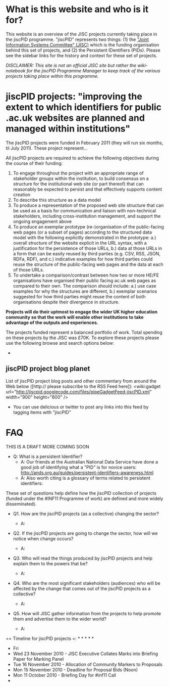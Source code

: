 # What is this website and who is it for? #
This website is an overview of the JISC projects currently taking place in the jiscPID programme.  "jiscPID" represents two things: (1) the ["Joint Information Systems Committee" (JISC)](http://www.jisc.ac.uk) which is the funding organisation behind this set of projects, and (2) the Persistent IDentifiers (PIDs).  Please see the sidebar links for the history and context for these set of projects.

_DISCLAIMER: This site is not an official JISC site but rather the wiki-notebook for the jiscPID Programme Manager to keep track of the various projects taking place within this programme._

# jiscPID projects: "improving the extent to which identifiers for public .ac.uk websites are planned and managed within institutions" #

The jiscPID projects were funded in February 2011 (they will run six months, til July 2011).  These project represent...

All jiscPID projects are required to achieve the following objectives during the course of their funding:

  1. To engage throughout the project with an appropriate range of stakeholder groups within the institution, to build consensus on a structure for the institutional web site (or part thereof) that can reasonably be expected to persist and that effectively supports content creation
  1. To describe this structure as a data model
  1. To produce a representation of the proposed web site structure that can be used as a basis for communication and liaison with non-technical stakeholders, including cross-institution management, and support the ongoing engagement above
  1. To produce an exemplar prototype (re-)organisation of the public-facing web pages (or a subset of pages) according to the structured data model with the following explicitly demonstrated in the prototype: a.) overall structure of the website explicit in the URL syntax, with a justification for the persistence of those URLs, b.) data at those URLs in a form that can be easily reused by third parties (e.g. CSV, RSS, JSON, RDFa, RDF), and c.) indicative examples for how third parties could reuse the structure of the public-facing web pages and the data at each of those URLs.
  1. To undertake a comparison/contrast between how two or more HE/FE organisations have organised their public facing ac.uk web pages as compared to their own.  The comparison should include: a.) use case examples for why the structures are different, b.) exemplar scenarios suggested for how third parties might reuse the content of both organisations despite their divergence in structure.

**Projects will do their uptmost to engage the wider UK higher education community so that the work will enable other institutions to take advantage of the outputs and experiences.**

The projects funded represent a balanced portfolio of work.  Total spending on these projects by the JISC was £70K.  To explore these projects please use the following browse and search options below:

  * 


## jiscPID project blog planet ##
List of jiscPID project blog posts and other commentary from around the Web below ([http:// please subscribe to the RSS Feed here]):
&lt;wiki:gadget url="http://jiscpid.googlecode.com/files/pipeGadgetFeed-jiscPID.xml" width="900" height="600" /&gt;
  * You can use delicious or twitter to post any links into this feed by tagging items with "jiscPID"

# FAQ #
THIS IS A DRAFT MORE COMING SOON

  * Q: What is a persistent Identifier?
    * A: Our friends at the Australian National Data Service have done a good job of identifying what a "PID" is for novice users: http://ands.org.au/guides/persistent-identifiers-awareness.html
    * A: Also worth citing is a glossary of terms related to persistent identifiers:

These set of questions help define how the jiscPID collection of projects (funded under the #INF11 Programme of work) are defined and more widely disseminated).

  * Q1. How are the jiscPID projects (as a collective) changing the sector?
    * A:
  * Q2. If the jiscPID projects are going to change the sector, how will we notice when change occurs?
    * A:

  * Q3. Who will read the things produced by jiscPID projects and help explain them to the powers that be?
    * A:

  * Q4. Who are the most significant stakeholders (audiences) who will be affected by the change that comes out of the jiscPID projects as a collective?
    * A:

  * Q5. How will JISC gather information from the projects to help promote them and advertise them to the wider world?
    * A:


== Timeline for jiscPID projects =:
  * 
  * 
  * 
  * 
  * 
  * Fri
  * Wed 23 November 2010 - JISC Executive Collates Marks into Briefing Paper for Marking Panel
  * Tue 16 November 2010 - Allocation of Community Markers to Proposals
  * Mon 15 November 2010 - Deadline for Proposal Bids (Noon)
  * Mon 11 October 2010 - Briefing Day for #inf11 Call
  * 

